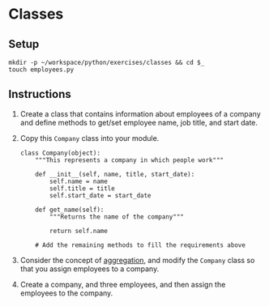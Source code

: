 # Classes

## Setup

```
mkdir -p ~/workspace/python/exercises/classes && cd $_
touch employees.py
```

## Instructions

1. Create a class that contains information about employees of a company and define methods to get/set employee name, job title, and start date.

2. Copy this `Company` class into your module.

    ```
    class Company(object):
        """This represents a company in which people work"""

        def __init__(self, name, title, start_date):
            self.name = name
            self.title = title
            self.start_date = start_date

        def get_name(self):
            """Returns the name of the company"""

            return self.name

        # Add the remaining methods to fill the requirements above
    ```

3. Consider the concept of [aggregation](../FND_09_INHERIT_COMPOSE_AGGREGATE.md#aggregation), and modify the `Company` class so that you assign employees to a company.
4. Create a company, and three employees, and then assign the employees to the company.